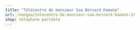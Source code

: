 ```yaml
---
title: "Télécentre de monsieur Saa Bernard Kamano"
url: /nongoa/telecentre-de-monsieur-saa-bernard-kamano-3/
shop: téléphone portable
---
```

